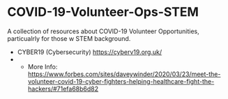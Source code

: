 # COVID-19-Volunteer-Ops-STEM
A collection of resources about COVID-19 Volunteer Opportunities, particualrly for those w STEM background.


- CYBER19 (Cybersecurity) https://cyberv19.org.uk/
- - More Info: https://www.forbes.com/sites/daveywinder/2020/03/23/meet-the-volunteer-covid-19-cyber-fighters-helping-healthcare-fight-the-hackers/#71efa68b6d82 
